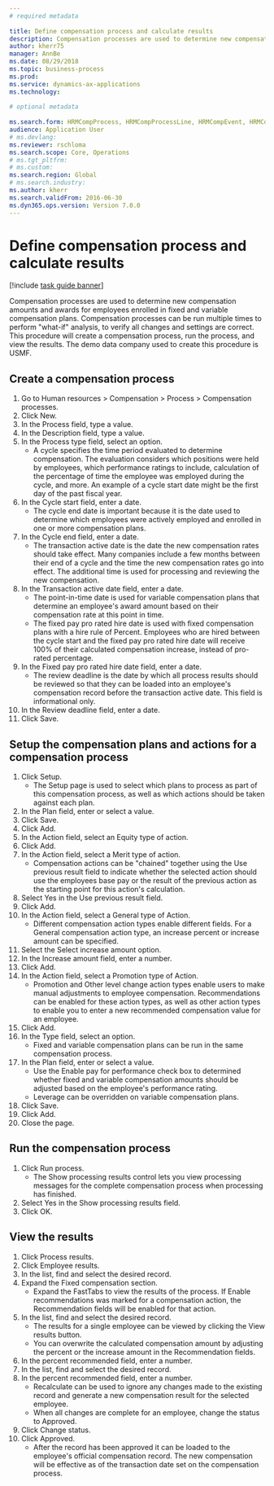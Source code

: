 ```yaml
--- 
# required metadata 
 
title: Define compensation process and calculate results
description: Compensation processes are used to determine new compensation amounts and awards for employees enrolled in fixed and variable compensation plans. 
author: kherr75
manager: AnnBe 
ms.date: 08/29/2018
ms.topic: business-process 
ms.prod:  
ms.service: dynamics-ax-applications 
ms.technology:  
 
# optional metadata 
 
ms.search.form: HRMCompProcess, HRMCompProcessLine, HRMCompEvent, HRMCompEventEmpl   
audience: Application User 
# ms.devlang:  
ms.reviewer: rschloma
ms.search.scope: Core, Operations 
# ms.tgt_pltfrm:  
# ms.custom:  
ms.search.region: Global
# ms.search.industry: 
ms.author: kherr
ms.search.validFrom: 2016-06-30 
ms.dyn365.ops.version: Version 7.0.0 
---
```

# Define compensation process and calculate results

[!include [task guide banner](../../includes/task-guide-banner.md)]

Compensation processes are used to determine new compensation amounts and awards for employees enrolled in fixed and variable compensation plans. Compensation processes can be run multiple times to perform "what-if" analysis, to verify all changes and settings are correct. This procedure will create a compensation process, run the process, and view the results. The demo data company used to create this procedure is USMF.


## Create a compensation process
1. Go to Human resources > Compensation > Process > Compensation processes.
2. Click New.
3. In the Process field, type a value.
4. In the Description field, type a value.
5. In the Process type field, select an option.
    * A cycle specifies the time period evaluated to determine compensation. The evaluation considers which positions were held by employees, which performance ratings to include, calculation of the percentage of time the employee was employed during the cycle, and more. An example of a cycle start date might be the first day of the past fiscal year.  
6. In the Cycle start field, enter a date.
    * The cycle end date is  important because it is the date used to determine which employees were actively employed and enrolled in one or more compensation plans.  
7. In the Cycle end field, enter a date.
    * The transaction active date is the date the new compensation rates should take effect. Many companies include a few months between their end of a cycle and the time the new compensation rates go into effect. The additional time is used for processing and reviewing the new compensation.  
8. In the Transaction active date field, enter a date.
    * The point-in-time date is used for variable compensation plans that determine an employee's award amount based on their compensation rate at this point in time.  
    * The fixed pay pro rated hire date is used with fixed compensation plans with a hire rule of Percent.  Employees who are hired between the cycle start and the fixed pay pro rated hire date will receive 100% of their calculated compensation increase, instead of pro-rated percentage.  
9. In the Fixed pay pro rated hire date field, enter a date.
    * The review deadline is the date by which all process results should be reviewed so that they can be loaded into an employee's compensation record before the transaction active date. This field is informational only.  
10. In the Review deadline field, enter a date.
11. Click Save.

## Setup the compensation plans and actions for a compensation process
1. Click Setup.
    * The Setup page is used to select which plans to process as part of this compensation process, as well as which actions should be taken against each plan.  
2. In the Plan field, enter or select a value.
3. Click Save.
4. Click Add.
5. In the Action field, select an Equity type of action.
6. Click Add.
7. In the Action field, select a Merit type of action.
    * Compensation actions can be "chained" together using the Use previous result field to indicate whether the selected action should use the employees base pay or the result of the previous action as the starting point for this action's calculation.  
8. Select Yes in the Use previous result field.
9. Click Add.
10. In the Action field, select a General type of Action.
    * Different compensation action types enable different fields. For a General compensation action type, an increase percent or increase amount can be specified.  
11. Select the Select increase amount option.
12. In the Increase amount field, enter a number.
13. Click Add.
14. In the Action field, select a Promotion type of Action.
    * Promotion and Other level change action types enable users to make manual adjustments to employee compensation. Recommendations can be enabled for these action types, as well as other action types to enable you to enter a new recommended compensation value for an employee.  
15. Click Add.
16. In the Type field, select an option.
    * Fixed and variable compensation plans can be run in the same compensation process.  
17. In the Plan field, enter or select a value.
    * Use the Enable pay for performance check box to determined whether fixed and variable compensation amounts should be adjusted based on the employee's performance rating.  
    * Leverage can be overridden on variable compensation plans.  
18. Click Save.
19. Click Add.
20. Close the page.

## Run the compensation process
1. Click Run process.
    * The Show processing results control lets you view processing messages for the complete compensation process when processing has finished.  
2. Select Yes in the Show processing results field.
3. Click OK.

## View the results
1. Click Process results.
2. Click Employee results.
3. In the list, find and select the desired record.
4. Expand the Fixed compensation section.
    * Expand the FastTabs to view the results of the process. If Enable recommendations was marked for a compensation action, the Recommendation fields will be enabled for that action.  
5. In the list, find and select the desired record.
    * The results for a single employee can be viewed by clicking the View results button.  
    * You can overwrite the calculated compensation amount by adjusting the percent or the increase amount in the Recommendation fields.  
6. In the percent recommended field, enter a number.
7. In the list, find and select the desired record.
8. In the percent recommended field, enter a number.
    * Recalculate can be used to ignore any changes made to the existing record and generate a new compensation result for the selected employee.  
    * When all changes are complete for an employee, change the status to Approved.  
9. Click Change status.
10. Click Approved.
    * After the record has been approved it can be loaded to the employee's official compensation record. The new compensation will be effective as of the transaction date set on the compensation process.  


